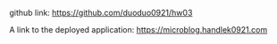 github link:   https://github.com/duoduo0921/hw03

A link to the deployed application: https://microblog.handlek0921.com
